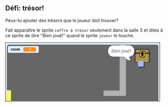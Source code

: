 ## Défi: trésor!

Peux-tu ajouter des trésors que le joueur doit trouver?

Fait apparaître le sprite `coffre à trésor` seulement dans la salle 3 et dites à ce sprite de dire "Bien joué!" quand le sprite `joueur` le touche.

![capture d’écran](images/world-treasure.png)